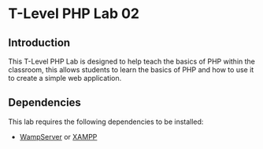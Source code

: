 # T-Level PHP Lab 02

## Introduction

This T-Level PHP Lab is designed to help teach the basics of PHP within
the classroom, this allows students to learn the basics of PHP and
how to use it to create a simple web application.

## Dependencies

This lab requires the following dependencies to be installed:
- [WampServer](https://www.wampserver.com/) or [XAMPP](https://www.apachefriends.org/index.html)
